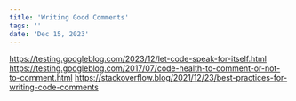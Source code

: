 ```yaml
---
title: 'Writing Good Comments'
tags: ''
date: 'Dec 15, 2023'
---
```


https://testing.googleblog.com/2023/12/let-code-speak-for-itself.html
https://testing.googleblog.com/2017/07/code-health-to-comment-or-not-to-comment.html
https://stackoverflow.blog/2021/12/23/best-practices-for-writing-code-comments
